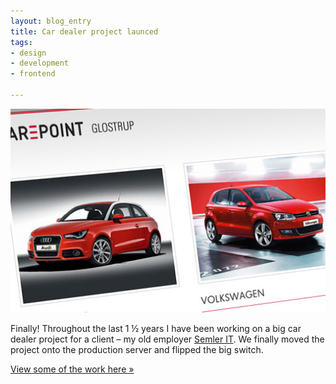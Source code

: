 ```yaml
---
layout: blog_entry
title: Car dealer project launced
tags:
- design 
- development 
- frontend

---
```


<p><a href="/my-stuff/car-dealer-solution"><img src="/assets/images/blog-images/2010-08-20_dealer_solution.jpg" class="illustration" title="Dealer Solution" alt="Dealer Solution"></a></p>

<p>Finally! Throughout the last 1 ½ years I have been working on a big car dealer project for a client – my old employer <a href="http://www.semler-it.dk">Semler IT</a>. We finally moved the project onto the production server and flipped the big switch.</p>

<p><a href="/my-stuff/car-dealer-solution">View some of the work here »</a></p>